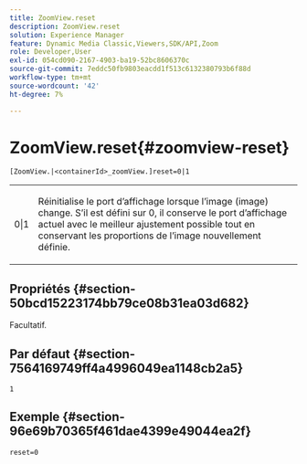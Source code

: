 ```yaml
---
title: ZoomView.reset
description: ZoomView.reset
solution: Experience Manager
feature: Dynamic Media Classic,Viewers,SDK/API,Zoom
role: Developer,User
exl-id: 054cd090-2167-4903-ba19-52bc8606370c
source-git-commit: 7eddc50fb9803eacdd1f513c6132380793b6f88d
workflow-type: tm+mt
source-wordcount: '42'
ht-degree: 7%

---
```


# ZoomView.reset{#zoomview-reset}

`[ZoomView.|<containerId>_zoomView.]reset=0|1`

<table id="table_49FFD1BC53B846F09A6D214BC8C5C3FE"> 
 <tbody> 
  <tr> 
   <td colname="col1"> <p> <span class="codeph"> 0|1</span> </p> </td> 
   <td colname="col2"> <p> Réinitialise le port d’affichage lorsque l’image (image) change. S’il est défini sur <span class="varname"> 0</span>, il conserve le port d’affichage actuel avec le meilleur ajustement possible tout en conservant les proportions de l’image nouvellement définie. </p> </td> 
  </tr> 
 </tbody> 
</table>

## Propriétés {#section-50bcd15223174bb79ce08b31ea03d682}

Facultatif.

## Par défaut {#section-7564169749ff4a4996049ea1148cb2a5}

`1`

## Exemple {#section-96e69b70365f461dae4399e49044ea2f}

`reset=0`
